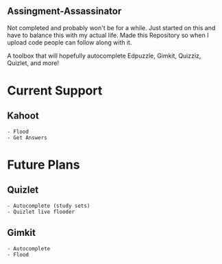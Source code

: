 ## Assingment-Assassinator

Not completed and probably won't be for a while. Just started on this and have to balance this with my actual life. Made this Repository so when I upload code people can follow along with it. 

A toolbox that will hopefully autocomplete Edpuzzle, Gimkit, Quizziz, Quizlet, and more!

# Current Support

  ## Kahoot
    - Flood
    - Get Answers

# Future Plans

  ## Quizlet
    - Autocomplete (study sets)
    - Quizlet live flooder
  ## Gimkit
    - Autocomplete
    - Flood
